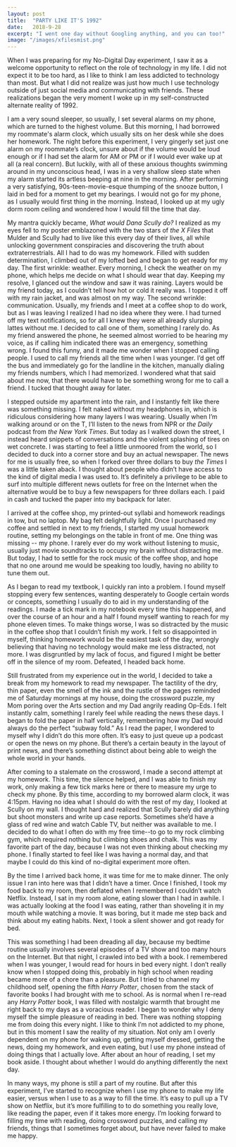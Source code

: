 ```yaml
---
layout: post
title:  "PARTY LIKE IT'S 1992"
date:   2018-9-28
excerpt: "I went one day without Googling anything, and you can too!"
image: "/images/xfilesmist.png"
---
```


When I was preparing for my No-Digital Day experiment, I saw it as a welcome opportunity to reflect on the role of technology in my life. I did not expect it to be too hard, as I like to think I am less addicted to technology than most. But what I did not realize was just how much I use technology outside of just social media and communicating with friends. These realizations began the very moment I woke up in my self-constructed alternate reality of 1992.  

I am a very sound sleeper, so usually, I set several alarms on my phone, which are turned to the highest volume. But this morning, I had borrowed my roommate's alarm clock, which usually sits on her desk while she does her homework. The night before this experiment, I very gingerly set just one alarm on my roommate’s clock, unsure about if the volume would be loud enough or if I had set the alarm for AM or PM or if I would ever wake up at all (a real concern). But luckily, with all of these anxious thoughts swimming around in my unconscious head, I was in a very shallow sleep state when my alarm started its artless beeping at nine in the morning. After performing a very satisfying, 90s-teen-movie-esque thumping of the snooze button, I laid in bed for a moment to get my bearings. I would not go for my phone, as I usually would first thing in the morning. Instead, I looked up at my ugly dorm room ceiling and wondered how I would fill the time that day. 

My mantra quickly became, *What would Dana Scully do?* I realized as my eyes fell to my poster emblazoned with the two stars of *the X Files* that Mulder and Scully had to live like this every day of their lives, all while unlocking government conspiracies and discovering the truth about extraterrestrials. All I had to do was my homework. Filled with sudden determination, I climbed out of my lofted bed and began to get ready for my day. The first wrinkle: weather. Every morning, I check the weather on my phone, which helps me decide on what I should wear that day. Keeping my resolve, I glanced out the window and saw it was raining. Layers would be my friend today, as I couldn’t tell how hot or cold it really was. I topped it off with my rain jacket, and was almost on my way. The second wrinkle: communication. Usually, my friends and I meet at a coffee shop to do work, but as I was leaving I realized I had no idea where they were. I had turned off my text notifications, so for all I knew they were all already slurping lattes without me. I decided to call one of them, something I rarely do. As my friend answered the phone, he seemed almost worried to be hearing my voice, as if calling him indicated there was an emergency, something wrong. I found this funny, and it made me wonder when I stopped calling people. I used to call my friends all the time when I was younger. I’d get off the bus and immediately go for the landline in the kitchen, manually dialing my friends numbers, which I had memorized. I wondered what that said about me now, that there would have to be something wrong for me to call a friend. I tucked that thought away for later. 

I stepped outside my apartment into the rain, and I instantly felt like there was something missing. I felt naked without my headphones in, which is ridiculous considering how many layers I was wearing. Usually when I’m walking around or on the T, I’ll listen to the news from NPR or *the Daily* podcast from *the New York Times*. But today as I walked down the street, I instead heard snippets of conversations and the violent splashing of tires on wet concrete. I was starting to feel a little unmoored from the world, so I decided to duck into a corner store and buy an actual newspaper. The news for me is usually free, so when I forked over three dollars to buy *the Times* I was a little taken aback. I thought about people who didn’t have access to the kind of digital media I was used to. It’s definitely a privilege to be able to surf into multiple different news outlets for free on the Internet when the alternative would be to buy a few newspapers for three dollars each. I paid in cash and tucked the paper into my backpack for later.   

I arrived at the coffee shop, my printed-out syllabi and homework readings in tow, but no laptop. My bag felt delightfully light. Once I purchased my coffee and settled in next to my friends, I started my usual homework routine, setting my belongings on the table in front of me. One thing was missing -- my phone. I rarely ever do my work without listening to music, usually just movie soundtracks to occupy my brain without distracting me. But today, I had to settle for the rock music of the coffee shop, and hope that no one around me would be speaking too loudly, having no ability to tune them out. 

As I began to read my textbook, I quickly ran into a problem. I found myself stopping every few sentences, wanting desperately to Google certain words or concepts, something I usually do to aid in my understanding of the readings. I made a tick mark in my notebook every time this happened, and over the course of an hour and a half I found myself wanting to reach for my phone eleven times. To make things worse, I was so distracted by the music in the coffee shop that I couldn’t finish my work. I felt so disappointed in myself, thinking homework would be the easiest task of the day, wrongly believing that having no technology would make me less distracted, not more. I was disgruntled by my lack of focus, and figured I might be better off in the silence of my room. Defeated, I headed back home. 

Still frustrated from my experience out in the world, I decided to take a break from my homework to read my newspaper. The tactility of the dry, thin paper, even the smell of the ink and the rustle of the pages reminded me of Saturday mornings at my house, doing the crossword puzzle, my Mom poring over the Arts section and my Dad angrily reading Op-Eds. I felt instantly calm, something I rarely feel while reading the news these days. I began to fold the paper in half vertically, remembering how my Dad would always do the perfect “subway fold.” As I read the paper, I wondered to myself why I didn’t do this more often. It’s easy to just queue up a podcast or open the news on my phone. But there’s a certain beauty in the layout of print news, and there’s something distinct about being able to weigh the whole world in your hands.

After coming to a stalemate on the crossword, I made a second attempt at my homework. This time, the silence helped, and I was able to finish my work, only making a few tick marks here or there to measure my urge to check my phone. By this time, according to my borrowed alarm clock, it was 4:15pm. Having no idea what I should do with the rest of my day, I looked at Scully on my wall. I thought hard and realized that Scully barely did anything but shoot monsters and write up case reports. Sometimes she’d have a glass of red wine and watch Cable TV, but neither was available to me. I decided to do what I often do with my free time--to go to my rock climbing gym, which required nothing but climbing shoes and chalk. This was my favorite part of the day, because I was not even thinking about checking my phone. I finally started to feel like I was having a normal day, and that maybe I could do this kind of no-digital experiment more often. 

By the time I arrived back home, it was time for me to make dinner. The only issue I ran into here was that I didn’t have a timer. Once I finished, I took my food back to my room, then deflated when I remembered I couldn’t watch Netflix. Instead, I sat in my room alone, eating slower than I had in awhile. I was actually looking at the food I was eating, rather than shoveling it in my mouth while watching a movie. It was boring, but it made me step back and think about my eating habits. Next, I took a silent shower and got ready for bed. 

This was something I had been dreading all day, because my bedtime routine usually involves several episodes of a TV show and too many hours on the Internet. But that night, I crawled into bed with a book. I remembered when I was younger, I would read for hours in bed every night. I don’t really know when I stopped doing this, probably in high school when reading became more of a chore than a pleasure. But I tried to channel my childhood self, opening the fifth *Harry Potter*, chosen from the stack of favorite books I had brought with me to school. As is normal when I re-read any *Harry Potter* book, I was filled with nostalgic warmth that brought me right back to my days as a voracious reader. I began to wonder why I deny myself the simple pleasure of reading in bed. There was nothing stopping me from doing this every night. I like to think I’m not addicted to my phone, but in this moment I saw the reality of my situation. Not only am I overly dependent on my phone for waking up, getting myself dressed, getting the news, doing my homework, and even eating, but I use my phone instead of doing things that I actually love. After about an hour of reading, I set my book aside. I thought about whether I would do anything differently the next day.

In many ways, my phone is still a part of my routine. But after this experiment, I’ve started to recognize when I use my phone to make my life easier, versus when I use to as a way to fill the time. It’s easy to pull up a TV show on Netflix, but it’s more fulfilling to to do something you really love, like reading the paper, even if it takes more energy. I’m looking forward to filling my time with reading, doing crossword puzzles, and calling my friends, things that I sometimes forget about, but have never failed to make me happy.

